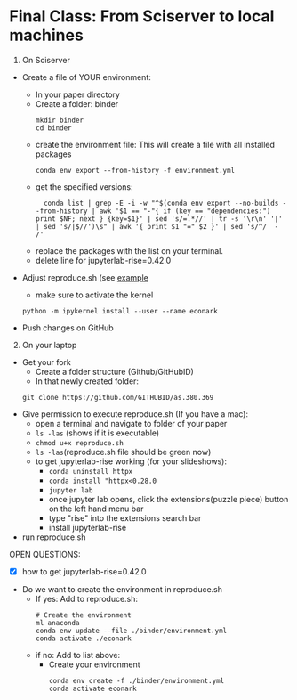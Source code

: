 # Final Class: From Sciserver to local machines

1. On Sciserver
- Create a file of YOUR environment:
    - In your paper directory
    - Create a folder: binder 
        ```
        mkdir binder
        cd binder
        ```
    - create the environment file: This will create a file with all installed packages
        ```
        conda env export --from-history -f environment.yml
        ```
    - get the specified versions:
      ```
        conda list | grep -E -i -w "^$(conda env export --no-builds --from-history | awk '$1 == "-"{ if (key == "dependencies:") print $NF; next } {key=$1}' | sed 's/=.*//' | tr -s '\r\n' '|' | sed 's/|$//')\s" | awk '{ print $1 "=" $2 }' | sed 's/^/  - /'
      ```
    - replace the packages with the list on your terminal.
    - delete line for jupyterlab-rise=0.42.0

- Adjust reproduce.sh (see [example](../../contrib/AMonninger/Paper_Rescheduled/reproduce.sh)
    - make sure to activate the kernel
    ```
    python -m ipykernel install --user --name econark
    ```
- Push changes on GitHub

2. On your laptop
- Get your fork
    - Create a folder structure (Github/GitHubID)
    - In that newly created folder:
    ```
    git clone https://github.com/GITHUBID/as.380.369
    ```
- Give permission to execute reproduce.sh (If you have a mac):
    - open a terminal and navigate to folder of your paper
    - ```ls -las``` (shows if it is executable)
    - ```chmod u+x reproduce.sh ```
    - ```ls -las```(reproduce.sh file should be green now)
    - to get jupyterlab-rise working (for your slideshows):
      - ```conda uninstall httpx```
      - ```conda install "httpx<0.28.0```
      - ```jupyter lab```
      - once jupyter lab opens, click the extensions(puzzle piece) button on the left hand menu bar
      - type "rise" into the extensions search bar
      - install jupyterlab-rise
- run reproduce.sh

OPEN QUESTIONS:
- [x] how to get jupyterlab-rise=0.42.0
- Do we want to create the environment in reproduce.sh
  - If yes: Add to reproduce.sh:
    ```
    # Create the environment
    ml anaconda
    conda env update --file ./binder/environment.yml
    conda activate ./econark
    ```
  - if no: Add to list above:
    - Create your environment
      ```
      conda env create -f ./binder/environment.yml
      conda activate econark
      ```
